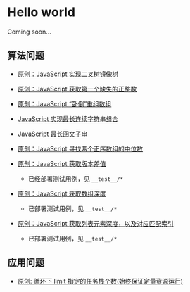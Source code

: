 # Hello world

Coming soon...

## 算法问题

- [原创：JavaScript 实现二叉树镜像树](/blog/mirrorTree)

- [原创：JavaScript 获取第一个缺失的正整数](/blog/get-lost-first-int-num)

- [原创：JavaScript “卧倒”重组数组](/blog/sort-string)

- [JavaScript 实现最长连续字符串组合](/blog/longtest-substring-without-repeating-char)

- [JavaScript 最长回文子串](/blog/longest-palindromic-substring-submissions)

- [原创：JavaScript 寻找两个正序数组的中位数](/blog/median-of-two-sorted-arrays-submission)

- [原创：JavaScript 获取版本差值](/blog/get-version-number)

  - 已经部署测试用例，见 `__test__/*`

- [原创：JavaScript 获取数组深度](/blog/get-array-deep-level)

  - 已部署测试用例，见 `__test__/*`

- [原创：JavaScript 获取列表元素深度，以及对应匹配索引](/blog/get-list-tag-parent-deep-level)

  - 已部署测试用例，见 `__test__/*`

## 应用问题

- [原创: 循环下 limit 指定的任务栈个数(始终保证定量资源运行)](/blog/limit-stack-count)
